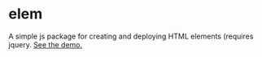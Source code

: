 # elem
A simple js package for creating and deploying HTML elements (requires jquery. <a href="https://htmlpreview.github.io/?https://github.com/leanderhughes/elem/blob/master/demo.html">See the demo.</a>
